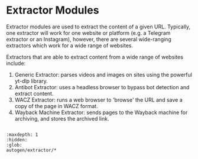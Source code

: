 # Extractor Modules

Extractor modules are used to extract the content of a given URL. Typically, one extractor will work for one website or platform (e.g. a Telegram extractor or an Instagram), however, there are several wide-ranging extractors which work for a wide range of websites.

Extractors that are able to extract content from a wide range of websites include:
1. Generic Extractor: parses videos and images on sites using the powerful yt-dlp library.
2. Antibot Extractor: uses a headless browser to bypass bot detection and extract content.
3. WACZ Extractor: runs a web browser to 'browse' the URL and save a copy of the page in WACZ format.
4. Wayback Machine Extractor: sends pages to the Wayback machine for archiving, and stores the archived link.

```{include} autogen/extractor.md
```

```{toctree}
:maxdepth: 1
:hidden:
:glob:
autogen/extractor/*
```